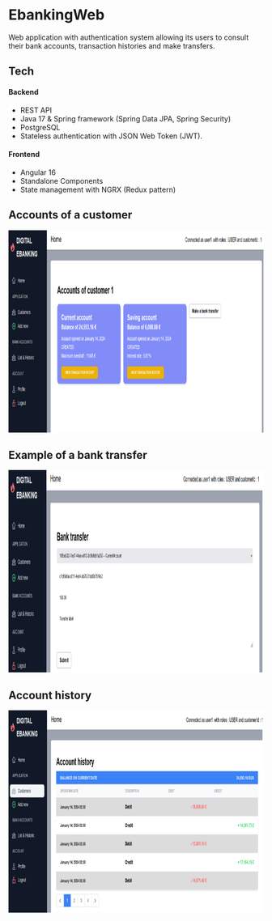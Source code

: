 # EbankingWeb

Web application with authentication system allowing its users to consult their bank accounts, transaction histories and make transfers.

## Tech

#### Backend

-  REST API
-  Java 17 & Spring framework (Spring Data JPA, Spring Security)
-  PostgreSQL
-  Stateless authentication with JSON Web Token (JWT).

#### Frontend

-  Angular 16
-  Standalone Components
-  State management with NGRX (Redux pattern)

## Accounts of a customer

<p align="center">
    <img src="./src/assets/accounts.png" alt="" style="height: 400px; width:900px;"/>
</p>

## Example of a bank transfer

<p align="center">
    <img src="./src/assets/bank_transfer.png" alt="" style="height: 400px; width:900px;"/>
</p>

## Account history

<p align="center">
    <img src="./src/assets/account_history.png" alt="" style="height: 400px; width:900px;"/>
</p>
